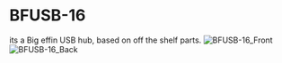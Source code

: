 # BFUSB-16
its a Big effin USB hub, based on off the shelf parts.
![BFUSB-16_Front](https://user-images.githubusercontent.com/13729411/235284837-96a1e819-8623-4b37-9245-4ccc3a3ac4fc.png)
![BFUSB-16_Back](https://user-images.githubusercontent.com/13729411/235284838-ae21c07c-0630-418e-99f5-ecd7f99283a0.png)
